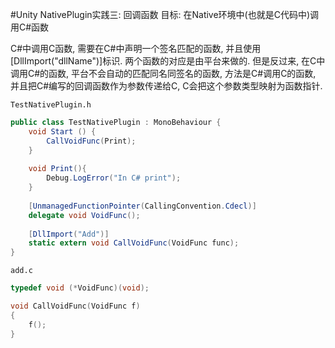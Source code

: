 #Unity NativePlugin实践三: 回调函数
目标: 在Native环境中(也就是C代码中)调用C#函数

C#中调用C函数, 需要在C#中声明一个签名匹配的函数, 并且使用[DllImport("dllName")]标识. 两个函数的对应是由平台来做的. 但是反过来, 在C中调用C#的函数, 平台不会自动的匹配同名同签名的函数, 方法是C#调用C的函数, 并且把C#编写的回调函数作为参数传递给C, C会把这个参数类型映射为函数指针.

`TestNativePlugin.h`

``` csharp
public class TestNativePlugin : MonoBehaviour {
	void Start () {
		CallVoidFunc(Print);
	}
	
	void Print(){
		Debug.LogError("In C# print");
	}
	
	[UnmanagedFunctionPointer(CallingConvention.Cdecl)]
	delegate void VoidFunc();
	
	[DllImport("Add")]
	static extern void CallVoidFunc(VoidFunc func);	
}	
```

`add.c`

``` c
typedef void (*VoidFunc)(void);

void CallVoidFunc(VoidFunc f)
{
    f();
}
```